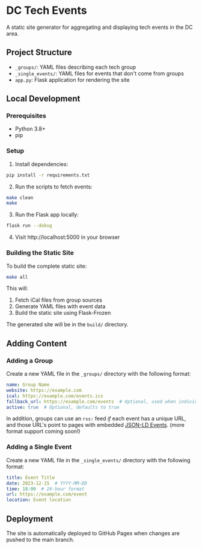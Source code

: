 # DC Tech Events

A static site generator for aggregating and displaying tech events in the DC area.

## Project Structure

- `_groups/`: YAML files describing each tech group
- `_single_events/`: YAML files for events that don't come from groups
- `app.py`: Flask application for rendering the site

## Local Development

### Prerequisites

- Python 3.8+
- pip

### Setup

1. Install dependencies:

```bash
pip install -r requirements.txt
```

2. Run the scripts to fetch events:

```bash
make clean
make
```

3. Run the Flask app locally:

```bash
flask run --debug
```

4. Visit http://localhost:5000 in your browser

### Building the Static Site

To build the complete static site:

```bash
make all
```

This will:
1. Fetch iCal files from group sources
2. Generate YAML files with event data
3. Build the static site using Flask-Frozen

The generated site will be in the `build/` directory.

## Adding Content

### Adding a Group

Create a new YAML file in the `_groups/` directory with the following format:

```yaml
name: Group Name
website: https://example.com
ical: https://example.com/events.ics
fallback_url: https://example.com/events  # Optional, used when individual events don't have a URL. Otherwise they would be ignored!
active: true  # Optional, defaults to true
```
In addition, groups can use an `rss:` feed *if* each event has a unique URL, and those URL's point to pages with embedded [JSON-LD Events](https://jsonld.com/event/). (more format support coming soon!)

### Adding a Single Event

Create a new YAML file in the `_single_events/` directory with the following format:

```yaml
title: Event Title
date: 2023-12-15  # YYYY-MM-DD
time: 18:00  # 24-hour format
url: https://example.com/event
location: Event location
```

## Deployment

The site is automatically deployed to GitHub Pages when changes are pushed to the main branch.
